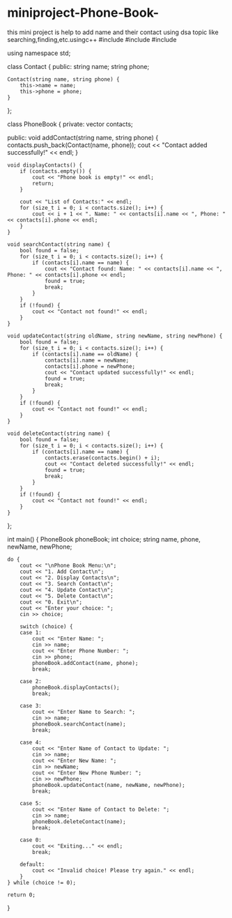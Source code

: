 # miniproject-Phone-Book-
this mini project is help to add name and their contact using dsa topic like searching,finding,etc.usingc++
#include <iostream>
#include <string>
#include <vector>

using namespace std;

class Contact {
public:
    string name;
    string phone;

    Contact(string name, string phone) {
        this->name = name;
        this->phone = phone;
    }
};

class PhoneBook {
private:
    vector<Contact> contacts;

public:
    void addContact(string name, string phone) {
        contacts.push_back(Contact(name, phone));
        cout << "Contact added successfully!" << endl;
    }

    void displayContacts() {
        if (contacts.empty()) {
            cout << "Phone book is empty!" << endl;
            return;
        }

        cout << "List of Contacts:" << endl;
        for (size_t i = 0; i < contacts.size(); i++) {
            cout << i + 1 << ". Name: " << contacts[i].name << ", Phone: " << contacts[i].phone << endl;
        }
    }

    void searchContact(string name) {
        bool found = false;
        for (size_t i = 0; i < contacts.size(); i++) {
            if (contacts[i].name == name) {
                cout << "Contact found: Name: " << contacts[i].name << ", Phone: " << contacts[i].phone << endl;
                found = true;
                break;
            }
        }
        if (!found) {
            cout << "Contact not found!" << endl;
        }
    }

    void updateContact(string oldName, string newName, string newPhone) {
        bool found = false;
        for (size_t i = 0; i < contacts.size(); i++) {
            if (contacts[i].name == oldName) {
                contacts[i].name = newName;
                contacts[i].phone = newPhone;
                cout << "Contact updated successfully!" << endl;
                found = true;
                break;
            }
        }
        if (!found) {
            cout << "Contact not found!" << endl;
        }
    }

    void deleteContact(string name) {
        bool found = false;
        for (size_t i = 0; i < contacts.size(); i++) {
            if (contacts[i].name == name) {
                contacts.erase(contacts.begin() + i);
                cout << "Contact deleted successfully!" << endl;
                found = true;
                break;
            }
        }
        if (!found) {
            cout << "Contact not found!" << endl;
        }
    }
};

int main() {
    PhoneBook phoneBook;
    int choice;
    string name, phone, newName, newPhone;

    do {
        cout << "\nPhone Book Menu:\n";
        cout << "1. Add Contact\n";
        cout << "2. Display Contacts\n";
        cout << "3. Search Contact\n";
        cout << "4. Update Contact\n";
        cout << "5. Delete Contact\n";
        cout << "0. Exit\n";
        cout << "Enter your choice: ";
        cin >> choice;

        switch (choice) {
        case 1:
            cout << "Enter Name: ";
            cin >> name;
            cout << "Enter Phone Number: ";
            cin >> phone;
            phoneBook.addContact(name, phone);
            break;

        case 2:
            phoneBook.displayContacts();
            break;

        case 3:
            cout << "Enter Name to Search: ";
            cin >> name;
            phoneBook.searchContact(name);
            break;

        case 4:
            cout << "Enter Name of Contact to Update: ";
            cin >> name;
            cout << "Enter New Name: ";
            cin >> newName;
            cout << "Enter New Phone Number: ";
            cin >> newPhone;
            phoneBook.updateContact(name, newName, newPhone);
            break;

        case 5:
            cout << "Enter Name of Contact to Delete: ";
            cin >> name;
            phoneBook.deleteContact(name);
            break;

        case 0:
            cout << "Exiting..." << endl;
            break;

        default:
            cout << "Invalid choice! Please try again." << endl;
        }
    } while (choice != 0);

    return 0;
}

